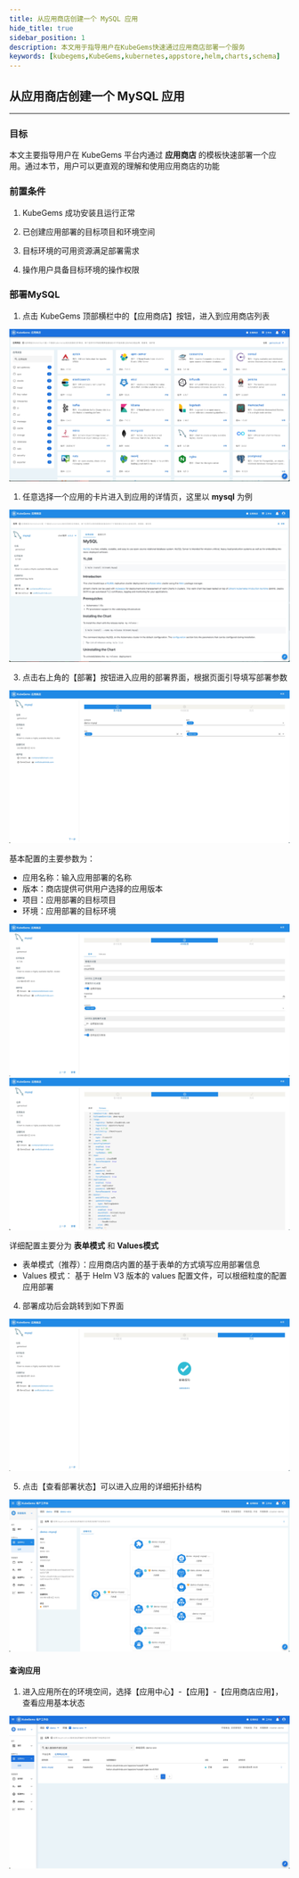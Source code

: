 ```yaml
---
title: 从应用商店创建一个 MySQL 应用
hide_title: true
sidebar_position: 1
description: 本文用于指导用户在KubeGems快速通过应用商店部署一个服务
keywords: [kubegems,KubeGems,kubernetes,appstore,helm,charts,schema]
---
```


## 从应用商店创建一个 MySQL 应用

---

### 目标

本文主要指导用户在 KubeGems 平台内通过 **应用商店** 的模板快速部署一个应用。通过本节，用户可以更直观的理解和使用应用商店的功能

### 前置条件

1. KubeGems 成功安装且运行正常

2. 已创建应用部署的目标项目和环境空间

3. 目标环境的可用资源满足部署需求

4. 操作用户具备目标环境的操作权限


### 部署MySQL

1. 点击 KubeGems 顶部横栏中的【应用商店】按钮，进入到应用商店列表

![](./assets/example-appstore-list.jpg)

1. 任意选择一个应用的卡片进入到应用的详情页，这里以 **mysql** 为例

![](./assets/example-appstore-mysql.jpg)

3. 点击右上角的【部署】按钮进入应用的部署界面，根据页面引导填写部署参数

![](./assets/example-appstore-mysql-1.jpg)

基本配置的主要参数为：

  - 应用名称：输入应用部署的名称
  - 版本：商店提供可供用户选择的应用版本
  - 项目：应用部署的目标项目
  - 环境：应用部署的目标环境

![](./assets/example-appstore-mysql-table.jpg)
![](./assets/example-appstore-mysql-values.jpg)

详细配置主要分为 **表单模式** 和 **Values模式**

  - 表单模式（推荐）：应用商店内置的基于表单的方式填写应用部署信息
  - Values 模式： 基于 Helm V3 版本的 values 配置文件，可以根细粒度的配置应用部署

4. 部署成功后会跳转到如下界面

![](./assets/example-appstore-mysql-success.jpg)

5. 点击【查看部署状态】可以进入应用的详细拓扑结构

![](./assets/example-appstore-mysql-info.jpg)

#### 查询应用

1. 进入应用所在的环境空间，选择【应用中心】-【应用】-【应用商店应用】，查看应用基本状态

![](./assets/example-appstore-mysql-status.jpg)

